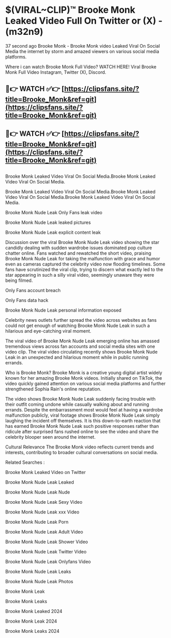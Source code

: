 # $(VIRAL~CLIP)™ Brooke Monk Leaked Video Full On Twitter or (X) -(m32n9)
37 second ago Brooke Monk - Brooke Monk video Leaked Viral On Social Media the internet by storm and amazed viewers on various social media platforms.

Where i can watch Brooke Monk Full Video? WATCH HERE! Viral Brooke Monk Full Video Instagram, Twitter (X), Discord.

## 🔴👉 WATCH ✅👉 [https://clipsfans.site/?title=Brooke_Monk&ref=git](https://clipsfans.site/?title=Brooke_Monk&ref=git)
## 🔴👉 WATCH ✅👉 [https://clipsfans.site/?title=Brooke_Monk&ref=git](https://clipsfans.site/?title=Brooke_Monk&ref=git)
##
Brooke Monk Leaked Video Viral On Social Media.Brooke Monk Leaked Video Viral On Social Media.

Brooke Monk Leaked Video Viral On Social Media.Brooke Monk Leaked Video Viral On Social Media.Brooke Monk Leaked Video Viral On Social Media.

Brooke Monk Nude Leak Only Fans leak video

Brooke Monk Nude Leak leaked pictures

Brooke Monk Nude Leak explicit content leak

Discussion over the viral Brooke Monk Nude Leak video showing the star candidly dealing with sudden wardrobe issues dominated pop culture chatter online. Fans watched and rewatched the short video, praising Brooke Monk Nude Leak for taking the malfunction with grace and humor even as cameras captured the celebrity video now flooding timelines. Some fans have scrutinized the viral clip, trying to discern what exactly led to the star appearing in such a silly viral video, seemingly unaware they were being filmed.


Only Fans account breach

Only Fans data hack

Brooke Monk Nude Leak personal information exposed

Celebrity news outlets further spread the video across websites as fans could not get enough of watching Brooke Monk Nude Leak in such a hilarious and eye-catching viral moment.


The viral video of Brooke Monk Nude Leak emerging online has amassed tremendous views across fan accounts and social media sites with one video clip. The viral video circulating recently shows Brooke Monk Nude Leak in an unexpected and hilarious moment while in public running errands.


Who is Brooke Monk? Brooke Monk is a creative young digital artist widely known for her amazing Brooke Monk videos. Initially shared on TikTok, the video quickly gained attention on various social media platforms and further strengthened Sophia Rain's online reputation.

The video shows Brooke Monk Nude Leak suddenly facing trouble with their outfit coming undone while casually walking about and running errands. Despite the embarrassment most would feel at having a wardrobe malfunction publicly, viral footage shows Brooke Monk Nude Leak simply laughing the incident off themselves. It is this down-to-earth reaction that has earned Brooke Monk Nude Leak such positive responses rather than ridicule after surprised fans rushed online to see the video and share the celebrity blooper seen around the internet.

Cultural Relevance The Brooke Monk video reflects current trends and interests, contributing to broader cultural conversations on social media.

Related Searches :

Brooke Monk Leaked Video on Twitter

Brooke Monk Nude Leak Leaked

Brooke Monk Nude Leak Nude

Brooke Monk Nude Leak Sexy Video

Brooke Monk Nude Leak xxx Video

Brooke Monk Nude Leak Porn

Brooke Monk Nude Leak Adult Video

Brooke Monk Nude Leak Shower Video

Brooke Monk Nude Leak Twitter Video

Brooke Monk Nude Leak Onlyfans Video

Brooke Monk Nude Leak Leaks

Brooke Monk Nude Leak Photos

Brooke Monk Leak

Brooke Monk Leaks

Brooke Monk Leaked 2024

Brooke Monk Leak 2024

Brooke Monk Leaks 2024
